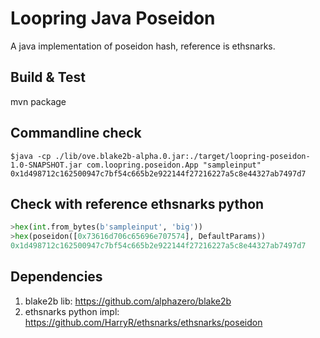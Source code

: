 # Loopring Java Poseidon

A java implementation of poseidon hash, reference is ethsnarks.

## Build & Test
mvn package

## Commandline check
```shell
$java -cp ./lib/ove.blake2b-alpha.0.jar:./target/loopring-poseidon-1.0-SNAPSHOT.jar com.loopring.poseidon.App "sampleinput" 
0x1d498712c162500947c7bf54c665b2e922144f27216227a5c8e44327ab7497d7
```

## Check with reference ethsnarks python
```python
>hex(int.from_bytes(b'sampleinput', 'big'))
>hex(poseidon([0x73616d706c65696e707574], DefaultParams))
0x1d498712c162500947c7bf54c665b2e922144f27216227a5c8e44327ab7497d7
```

## Dependencies
1. blake2b lib: https://github.com/alphazero/blake2b
2. ethsnarks python impl: https://github.com/HarryR/ethsnarks/ethsnarks/poseidon
